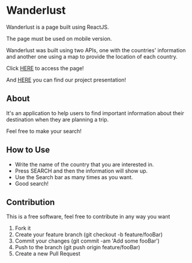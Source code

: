 <h1>Wanderlust</h1>
<p>Wanderlust is a page built using ReactJS.</p>
<p>The page must be used on mobile version.</p>
<p>Wanderlust was built using two APIs, one with the countries' information and another one using a map to provide the location of each country.</p>
<p>Click <a href="https://wanderlust-p.herokuapp.com/" target="_blank">HERE</a> to access the page!</p>
<p>And <a href="https://docs.google.com/presentation/d/1LwbtnVnNCZupwQuBk5Xom5D0zRDk-KbU3v8aq7GmgNg/edit#slide=id.g35f391192_09" target="_blank">HERE</a> you can find our project presentation!</p>
<h2>About</h2>
<p>It's an application to help users to find important information about their destination when they are planning a trip.</p>
<p>Feel free to make your search!</p>
<h2>How to Use</h2>
<ul>
<li>Write the name of the country that you are interested in.</li>
<li>Press SEARCH and then the information will show up.</li>
<li>Use the Search bar as many times as you want.</li>
<li>Good search!</li>
</ul>
<h2>Contribution</h2>
<p>This is a free software, feel free to contribute in any way you want</p>
<ol>
<li>Fork it</li>
<li>Create your feature branch (git checkout -b feature/fooBar)</li>
<li>Commit your changes (git commit -am 'Add some fooBar')</li>
<li>Push to the branch (git push origin feature/fooBar)</li>
<li>Create a new Pull Request</li>
</ol>